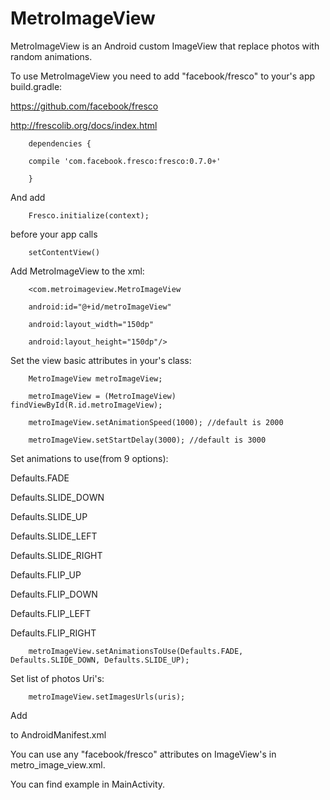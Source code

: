 # MetroImageView
MetroImageView is an Android custom ImageView that replace photos with random animations. 

To use MetroImageView you need to add "facebook/fresco" to your's app build.gradle:

https://github.com/facebook/fresco

http://frescolib.org/docs/index.html

        dependencies {

        compile 'com.facebook.fresco:fresco:0.7.0+'

        }

And add 
        
        Fresco.initialize(context); 
        
before your app calls 
        
        setContentView()

Add MetroImageView to the xml:

        <com.metroimageview.MetroImageView

        android:id="@+id/metroImageView"
        
        android:layout_width="150dp"
        
        android:layout_height="150dp"/>

Set the view basic attributes in your's class:

        MetroImageView metroImageView;

        metroImageView = (MetroImageView) findViewById(R.id.metroImageView);

        metroImageView.setAnimationSpeed(1000); //default is 2000

        metroImageView.setStartDelay(3000);	//default is 3000

Set animations to use(from 9 options):

Defaults.FADE

Defaults.SLIDE_DOWN

Defaults.SLIDE_UP

Defaults.SLIDE_LEFT

Defaults.SLIDE_RIGHT

Defaults.FLIP_UP

Defaults.FLIP_DOWN

Defaults.FLIP_LEFT

Defaults.FLIP_RIGHT

        metroImageView.setAnimationsToUse(Defaults.FADE, Defaults.SLIDE_DOWN, Defaults.SLIDE_UP);

Set list of photos Uri's:

        metroImageView.setImagesUrls(uris);
        
Add
        <uses-permission android:name="android.permission.INTERNET"/>
        
to AndroidManifest.xml

You can use any "facebook/fresco" attributes on ImageView's in metro_image_view.xml.

You can find example in MainActivity.

